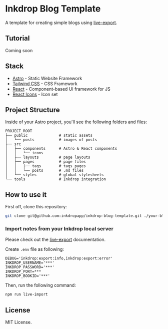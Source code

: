 # Inkdrop Blog Template

A template for creating simple blogs using [live-export](https://github.com/inkdropapp/inkdrop-live-export).

## Tutorial

Coming soon

## Stack

- [Astro](https://astro.build/) - Static Website Framework
- [Tailwind CSS](https://tailwindui.com/) - CSS Framework
- [React](https://reactjs.org/) - Component-based UI framework for JS
- [React Icons](https://react-icons.github.io/react-icons/) - Icon set

## Project Structure

Inside of your Astro project, you'll see the following folders and files:

```
PROJECT_ROOT
├── public              # static assets
│   └── posts           # images of posts
├── src
│   ├── components      # Astro & React components
│   │   └── icons
│   ├── layouts         # page layouts
│   ├── pages           # page files
│   │   ├── tags        # tags pages
│   │   └── posts       # .md files
│   └── styles          # global stylesheets
└── tools               # Inkdrop integration
```

## How to use it

First off, clone this repository:

```sh
git clone git@github.com:inkdropapp/inkdrop-blog-template.git ./your-blog
```

### Import notes from your Inkdrop local server

Please check out the [live-export](https://github.com/inkdropapp/inkdrop-live-export) documentation.

Create `.env` file as following:

```
DEBUG='inkdrop:export:info,inkdrop:export:error'
INKDROP_USERNAME='***'
INKDROP_PASSWORD='***'
INKDROP_PORT=***
INKDROP_BOOKID='***'
```

Then, run the following command:

```sh
npm run live-import
```

## License

MIT License.

